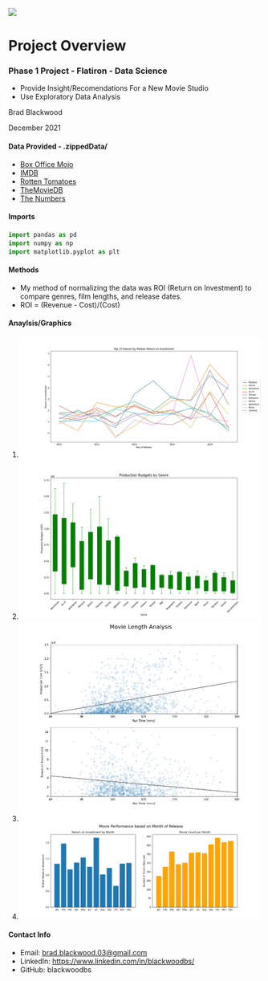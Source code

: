 ![](https://clipartix.com/wp-content/uploads/2016/04/Movie-film-strip-clipart.png)

# Project Overview
### Phase 1 Project - Flatiron - Data Science
* Provide Insight/Recomendations For a New Movie Studio
* Use Exploratory Data Analysis

Brad Blackwood

December 2021

#### Data Provided - .zippedData/
* [Box Office Mojo](https://www.boxofficemojo.com/)
* [IMDB](https://www.imdb.com/)
* [Rotten Tomatoes](https://www.rottentomatoes.com/)
* [TheMovieDB](https://www.themoviedb.org/)
* [The Numbers](https://www.the-numbers.com/)

#### Imports

``` python
import pandas as pd
import numpy as np
import matplotlib.pyplot as plt
```

#### Methods

* My method of normalizing the data was ROI (Return on Investment) to compare genres, film lengths, and release dates.
* ROI = (Revenue - Cost)/(Cost)

#### Anaylsis/Graphics

1. ![](Trending_Genres.png)
2. ![](Budgets.png)
3. ![](Run_time_fig.png)
4. ![](Release_Month_fig.png)

#### Contact Info
* Email: brad.blackwood.03@gmail.com
* LinkedIn: https://www.linkedin.com/in/blackwoodbs/
* GitHub: blackwoodbs
